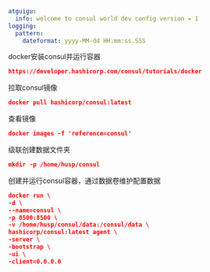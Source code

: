 ```yaml
atguigu:
  info: welcome to consul world dev config version = 1
logging:
  pattern:
    dateformat: yyyy-MM-dd HH:mm:ss.SSS
```

docker安装consul并运行容器

```json
https://developer.hashicorp.com/consul/tutorials/docker
```

拉取consul镜像
```json
docker pull hashicorp/consul:latest
```

查看镜像
```json
docker images -f 'reference=consul'
```

级联创建数据文件夹
```json
mkdir -p /home/husp/consul
```

创建并运行consul容器，通过数据卷维护配置数据
```json
docker run \
-d \
--name=consul \
-p 8500:8500 \
-v /home/husp/consul/data:/consul/data \
hashicorp/consul:latest agent \
-server \
-bootstrap \
-ui \
-client=0.0.0.0
```